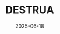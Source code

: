 ---
layout: default
modal-id: 4
date: 2025-06-18
img: destrua.png
video: https://www.youtube.com/embed/4ES0w5O4Tuw?si=B25mBBvQr8LsSOKn
alt: image-alt
project-date: 2015
client: Personal Project
category: Solo Developer | Game Designer
title: DESTRUA
description: DESTRUA (DESTROY) is the last command remembered by a lonely, self-aware robot trapped in a decaying factory. With nothing but a corrupted directive and a malfunctioning fourth-dimensional loop device, the robot tries—again and again—to destroy its surroundings. Every minute, reality resets. Most actions are undone. But the damage remains. And something is very wrong here.<br><br>Why is the factory falling apart? What caused this endless loop? Can you uncover the truth—and finally put an end to the robot’s suffering?<br><br>Originally made for a Game Jam, this was my first attempt at creating a game meant to be played and enjoyed.<br><br>This game was made using RPG Maker VX ACE.
private: Due to copyrighted content used in the creation of the game, I will not be making the game publicly playable.
---